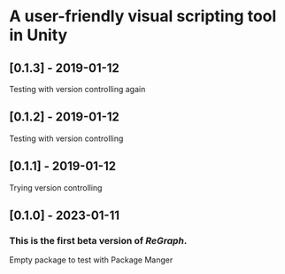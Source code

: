 # A user-friendly visual scripting tool in Unity

## [0.1.3] - 2019-01-12

Testing with version controlling again

## [0.1.2] - 2019-01-12

Testing with version controlling

## [0.1.1] - 2019-01-12

Trying version controlling

## [0.1.0] - 2023-01-11

### This is the first beta version of *ReGraph*.

Empty package to test with Package Manger
